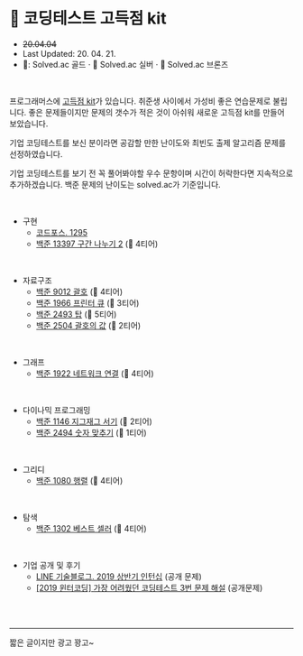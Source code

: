 # 💊 코딩테스트 고득점 kit 

* ~~20.04.04~~ 
* Last Updated: 20. 04. 21.
* 🥇: Solved.ac 골드 · 🥈  Solved.ac 실버 · 🥉  Solved.ac 브론즈

<br>

프로그래머스에 [고득점 kit](https://programmers.co.kr/learn/challenges)가 있습니다. 취준생 사이에서 가성비 좋은 연습문제로 불립니다. 좋은 문제들이지만 문제의 갯수가 적은 것이 아쉬워 새로운 고득점 kit를 만들어 보았습니다.  <br>

기업 코딩테스트를 보신 분이라면 공감할 만한 난이도와 최빈도 출제 알고리즘 문제를 선정하였습니다.  

기업 코딩테스트를 보기 전 꼭 풀어봐야할 우수 문항이며 시간이 허락한다면 지속적으로 추가하겠습니다. 백준 문제의 난이도는 solved.ac가 기준입니다.


<br>

- 구현
    - [코드포스. 1295](https://codeforces.com/problemset/problem/1295/A)
    - [백준 13397 구간 나누기 2](https://www.acmicpc.net/problem/13397) (🥇 4티어)

<br>


- 자료구조
    - [백준 9012 괄호](https://www.acmicpc.net/problem/9012) (🥈 4티어)
    - [백준 1966 프린터 큐](https://www.acmicpc.net/problem/1966) (🥈 3티어)
    - [백준 2493 탑](https://www.acmicpc.net/problem/2493) (🥇 5티어)
    - [백준 2504 괄호의 값](https://www.acmicpc.net/problem/2504) (🥈 2티어)

<br>


- 그래프 
    - [백준 1922 네트워크 연결](https://www.acmicpc.net/problem/1922) (🥇 4티어)

<br>


- 다이나믹 프로그래밍 
    - [백준 1146 지그재그 서기](https://www.acmicpc.net/problem/1146) (🥇 2티어)
    - [백준 2494 숫자 맞추기](https://www.acmicpc.net/problem/2494) (🥇 1티어)

<br>


- 그리디
    - [백준 1080 행렬](https://www.acmicpc.net/problem/1080) (🥈 4티어)

<br>


- 탐색 
    - [백준 1302 베스트 셀러](https://www.acmicpc.net/problem/1302) (🥈 4티어)

<br>


- 기업 공개 및 후기
    - [LINE 기술블로그. 2019 상반기 인턴십](https://engineering.linecorp.com/ko/blog/2019-firsthalf-line-internship-recruit-coding-test/) (공개 문제)
    - [[2019 윈터코딩] 가장 어려웠던 코딩테스트 3번 문제 해설](https://prgms.tistory.com/20) (공개문제)


<br>
<br>

------------
짧은 글이지만 광고 꽝고~